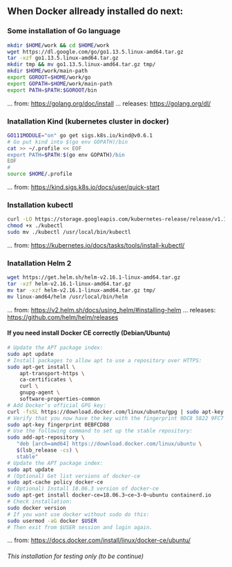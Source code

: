 ## When Docker allready installed do next:

### Some installation of Go language
~~~sh
mkdir $HOME/work && cd $HOME/work
wget https://dl.google.com/go/go1.13.5.linux-amd64.tar.gz
tar -xzf go1.13.5.linux-amd64.tar.gz
mkdir tmp && mv go1.13.5.linux-amd64.tar.gz tmp/
mkdir $HOME/work/main-path
export GOROOT=$HOME/work/go
export GOPATH=$HOME/work/main-path
export PATH=$PATH:$GOROOT/bin
~~~
... from: https://golang.org/doc/install ... releases: https://golang.org/dl/

### Inatallation Kind (kubernetes cluster in docker)
~~~sh
GO111MODULE="on" go get sigs.k8s.io/kind@v0.6.1
# Go put kind into $(go env GOPATH)/bin
cat >> ~/.profile << EOF
export PATH=$PATH:$(go env GOPATH)/bin
EOF
#
source $HOME/.profile
~~~
... from: https://kind.sigs.k8s.io/docs/user/quick-start

### Installation kubectl
~~~sh
curl -LO https://storage.googleapis.com/kubernetes-release/release/v1.16.0/bin/linux/amd64/kubectl
chmod +x ./kubectl
sudo mv ./kubectl /usr/local/bin/kubectl
~~~
... from: https://kubernetes.io/docs/tasks/tools/install-kubectl/

### Inatallation Helm 2
~~~sh
wget https://get.helm.sh/helm-v2.16.1-linux-amd64.tar.gz
tar -xzf helm-v2.16.1-linux-amd64.tar.gz
mv tar -xzf helm-v2.16.1-linux-amd64.tar.gz tmp/
mv linux-amd64/helm /usr/local/bin/helm
~~~
... from: https://v2.helm.sh/docs/using_helm/#installing-helm
... releases: https://github.com/helm/helm/releases

#### If you need install Docker CE correctly (Debian/Ubuntu)
~~~sh
# Update the APT package index:
sudo apt update
# Install packages to allow apt to use a repository over HTTPS:
sudo apt-get install \
    apt-transport-https \
    ca-certificates \
    curl \
    gnupg-agent \
    software-properties-common
# Add Docker’s official GPG key:
curl -fsSL https://download.docker.com/linux/ubuntu/gpg | sudo apt-key add -
# Verify that you now have the key with the fingerprint 9DC8 5822 9FC7 DD38 854A E2D8 8D81 803C 0EBF CD88
sudo apt-key fingerprint 0EBFCD88
# Use the following command to set up the stable repository:
sudo add-apt-repository \
   "deb [arch=amd64] https://download.docker.com/linux/ubuntu \
   $(lsb_release -cs) \
   stable"
# Update the APT package index:
sudo apt update
# (Optional) Get list versions of docker-ce
sudo apt-cache policy docker-ce
# (Optional) Install 18.06.3 version of docker-ce  
sudo apt-get install docker-ce=18.06.3~ce~3-0~ubuntu containerd.io
# Check installation:
sudo docker version
# If you want use docker without sudo do this:
sudo usermod -aG docker $USER
# Then exit from $USER session and login again.
~~~

... from: https://docs.docker.com/install/linux/docker-ce/ubuntu/

###### This installation for testing only (to be continue)